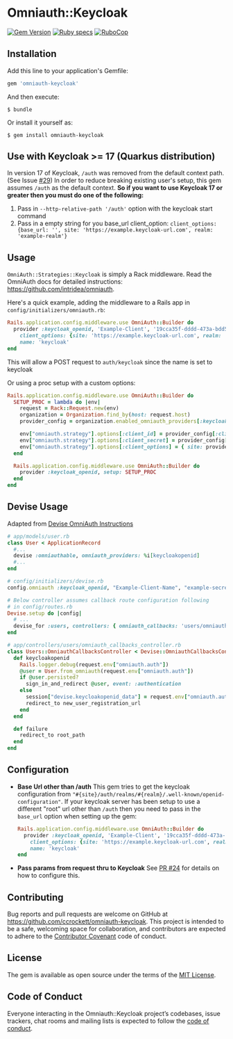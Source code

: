 # Omniauth::Keycloak

[![Gem Version](https://badge.fury.io/rb/omniauth-keycloak.svg)](https://badge.fury.io/rb/omniauth-keycloak)
[![Ruby specs](https://github.com/ccrockett/omniauth-keycloak/actions/workflows/ci.yml/badge.svg)](https://github.com/ccrockett/omniauth-keycloak/actions/workflows/ci.yml)
[![RuboCop](https://github.com/ccrockett/omniauth-keycloak/actions/workflows/rubocop.yml/badge.svg)](https://github.com/ccrockett/omniauth-keycloak/actions/workflows/rubocop.yml)

## Installation

Add this line to your application's Gemfile:

```ruby
gem 'omniauth-keycloak'
```

And then execute:

    $ bundle

Or install it yourself as:

    $ gem install omniauth-keycloak

## Use with Keycloak >= 17 (Quarkus distribution)
In version 17 of Keycloak, `/auth` was removed from the default context path. (See Issue [#29](https://github.com/ccrockett/omniauth-keycloak/issues/29))
In order to reduce breaking existing user's setup, this gem assumes `/auth` as the default context.
__So if you want to use Keycloak 17 or greater then you must do one of the following:__

1. Pass in `--http-relative-path '/auth'` option with the keycloak start command
2. Pass in a empty string for you base_url client_option:
  `client_options: {base_url: '', site: 'https://example.keycloak-url.com', realm: 'example-realm'}`

## Usage

`OmniAuth::Strategies::Keycloak` is simply a Rack middleware. Read the OmniAuth docs for detailed instructions: https://github.com/intridea/omniauth.

Here's a quick example, adding the middleware to a Rails app in `config/initializers/omniauth.rb`:

```ruby
Rails.application.config.middleware.use OmniAuth::Builder do
  provider :keycloak_openid, 'Example-Client', '19cca35f-dddd-473a-bdd5-03f00d61d884',
    client_options: {site: 'https://example.keycloak-url.com', realm: 'example-realm'},
    name: 'keycloak'
end
```
This will allow a POST request to `auth/keycloak` since the name is set to keycloak

Or using a proc setup with a custom options:

```ruby
Rails.application.config.middleware.use OmniAuth::Builder do
  SETUP_PROC = lambda do |env|
    request = Rack::Request.new(env)
    organization = Organization.find_by(host: request.host)
    provider_config = organization.enabled_omniauth_providers[:keycloakopenid]

    env["omniauth.strategy"].options[:client_id] = provider_config[:client_id]
    env["omniauth.strategy"].options[:client_secret] = provider_config[:client_secret]
    env["omniauth.strategy"].options[:client_options] = { site: provider_config[:site],  realm: provider_config[:realm] }
  end

  Rails.application.config.middleware.use OmniAuth::Builder do
    provider :keycloak_openid, setup: SETUP_PROC
  end
end
```


## Devise Usage
Adapted from [Devise OmniAuth Instructions](https://github.com/plataformatec/devise/wiki/OmniAuth:-Overview)

```ruby
# app/models/user.rb
class User < ApplicationRecord
  #...
  devise :omniauthable, omniauth_providers: %i[keycloakopenid]
  #...
end

# config/initializers/devise.rb
config.omniauth :keycloak_openid, "Example-Client-Name", "example-secret-if-configured", client_options: { site: "https://example.keycloak-url.com", realm: "example-realm" }, :strategy_class => OmniAuth::Strategies::KeycloakOpenId

# Below controller assumes callback route configuration following
# in config/routes.rb
Devise.setup do |config|
  # ...
  devise_for :users, controllers: { omniauth_callbacks: 'users/omniauth_callbacks' }
end

# app/controllers/users/omniauth_callbacks_controller.rb
class Users::OmniauthCallbacksController < Devise::OmniauthCallbacksController
  def keycloakopenid
    Rails.logger.debug(request.env["omniauth.auth"])
    @user = User.from_omniauth(request.env["omniauth.auth"])
    if @user.persisted?
      sign_in_and_redirect @user, event: :authentication
    else
      session["devise.keycloakopenid_data"] = request.env["omniauth.auth"]
      redirect_to new_user_registration_url
    end
  end

  def failure
    redirect_to root_path
  end
end

```

## Configuration
  * __Base Url other than /auth__
  This gem tries to get the keycloak configuration from `"#{site}/auth/realms/#{realm}/.well-known/openid-configuration"`. If your keycloak server has been setup to use a different "root" url other than `/auth` then you need to pass in the `base_url` option when setting up the gem:
    ```ruby
    Rails.application.config.middleware.use OmniAuth::Builder do
      provider :keycloak_openid, 'Example-Client', '19cca35f-dddd-473a-bdd5-03f00d61d884',
        client_options: {site: 'https://example.keycloak-url.com', realm: 'example-realm', base_url: '/authorize'},
        name: 'keycloak'
    end
    ```
  * __Pass params from request thru to Keycloak__
  See [PR #24](https://github.com/ccrockett/omniauth-keycloak/pull/24) for details on how to configure this.

## Contributing

Bug reports and pull requests are welcome on GitHub at https://github.com/ccrockett/omniauth-keycloak. This project is intended to be a safe, welcoming space for collaboration, and contributors are expected to adhere to the [Contributor Covenant](http://contributor-covenant.org) code of conduct.

## License

The gem is available as open source under the terms of the [MIT License](https://opensource.org/licenses/MIT).

## Code of Conduct

Everyone interacting in the Omniauth::Keycloak project’s codebases, issue trackers, chat rooms and mailing lists is expected to follow the [code of conduct](https://github.com/ccrockett/omniauth-keycloak/blob/master/CODE_OF_CONDUCT.md).
